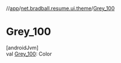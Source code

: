 //[app](../../index.md)/[net.bradball.resume.ui.theme](index.md)/[Grey_100](-grey_100.md)

# Grey_100

[androidJvm]\
val [Grey_100](-grey_100.md): Color
